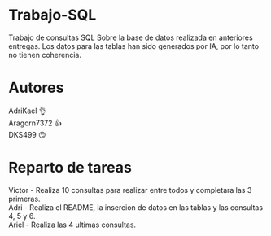 # Trabajo-SQL

Trabajo de consultas SQL Sobre la base de datos realizada en anteriores entregas.
Los datos para las tablas han sido generados por IA, por lo tanto no tienen coherencia.

# Autores

AdriKael 👌<br>
Aragorn7372 👍<br>
DKS499 😏<br>

# Reparto de tareas

Victor - Realiza 10 consultas para realizar entre todos y completara las 3 primeras. <br>
Adri - Realiza el README, la insercion de datos en las tablas y las consultas 4, 5 y 6. <br>
Ariel - Realiza las 4 ultimas consultas. <br>
